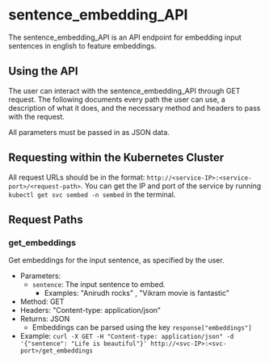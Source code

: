 # sentence_embedding_API
The sentence_embedding_API is an API endpoint for embedding input sentences in english to feature embeddings.

## Using the API
The user can interact with the sentence_embedding_API through GET request. The following documents every path the user can use, a description of what it does, and the necessary method and headers to pass with the request.

All parameters must be passed in as JSON data.

## Requesting within the Kubernetes Cluster
All request URLs should be in the format: `http://<service-IP>:<service-port>/<request-path>`. You can get the IP and port of
the service by running `kubectl get svc sembed -n sembed` in the terminal.

## Request Paths

### get_embeddings
Get embeddings for the input sentence, as specified by the user.
- Parameters:
  - `sentence`: The input sentence to embed.
    -  Examples: "Anirudh rocks" , "Vikram movie is fantastic"
- Method: GET
- Headers: "Content-type: application/json"
- Returns: JSON
    - Embeddings can be parsed using the key `response["embeddings"]`
- Example: `curl -X GET -H "Content-type: application/json" -d '{"sentence": "Life is beautiful"}' http://<svc-IP>:<svc-port>/get_embeddings`

